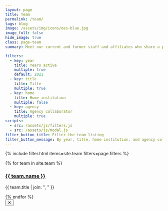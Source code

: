```yaml
---
layout: page
title: Team
permalink: /team/
tags: blog
image: /assets/img/icons/oes-blue.jpg
image_full: false
hide_image: true
class: page-team
summary: Meet our current and former staff and affiliates who share a passion for applying their expertise to improve government.

filters:
  - key: year
    title: Years active
    multiple: true
    default: 2021
  - key: title
    title: Title
    multiple: true
  - key: home
    title: Home institution
    multiple: false
  - key: agency
    title: Agency collaborator
    multiple: true
scripts:
  - src: /assets/js/filters.js
  - src: /assets/js/modal.js
filter_button_title: Filter the team listing
filter_button_message: By year, title, home institution, and agency collaborator
---
```


{% include filter.html items=site.team filters=page.filters %}

<section class="usa-graphic-list">
  <div class="grid-row grid-gap">
    {% for team in site.team %}
      <div class="usa-media-block tablet:grid-col-6 js-filterable" {% for filter in page.filters %} data-{{ filter.key }}="{{ team[filter.key] | jsonify | xml_escape }}" {% endfor %}>
        <div class="display-flex flex-align-center">
          <div class="usa-media-block__img team-image" role="image" aria-label="{{ team.name }}" style="background-image: url({{ team.image | prepend: site.baseurl }});"></div>
          <div class="usa-media-block__body usa-prose">
            <h3 class="usa-graphic-list__heading">
              <a href="{{ site.baseurl }}{{ team.url }}">
                {{ team.name }}
              </a>
            </h3>
            <p>{{ team.title | join: ", " }}</p>
          </div>
        </div>
      </div>
    {% endfor %}
  </div>
</section>

<div class="modal-overlay" id="modal-overlay"></div>
<div class="modal-inner" id="modal-inner" tabindex="-1">
  <button aria-label="close" class="close-modal" id="close-modal">✕</button>
  <div id="bio"></div>
</div>
